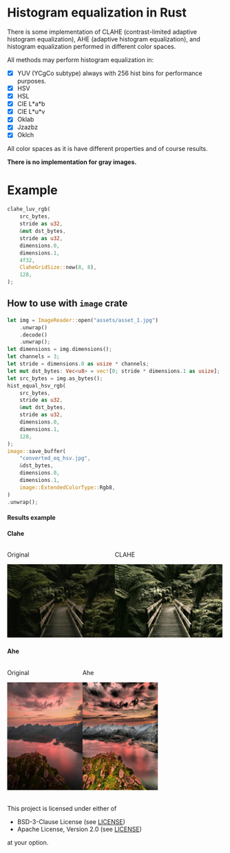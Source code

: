 # Histogram equalization in Rust

There is some implementation of CLAHE (contrast-limited adaptive histogram equalization), AHE (adaptive histogram equalization), 
and histogram equalization performed in different color spaces.

All methods may perform histogram equalization in:
- [x] YUV (YCgCo subtype) always with 256 hist bins for performance purposes.
- [x] HSV
- [x] HSL
- [x] CIE L\*a\*b
- [x] CIE L\*u\*v
- [x] Oklab
- [x] Jzazbz
- [x] Oklch

All color spaces as it is have different properties and of course results.

**There is no implementation for gray images.**

# Example

```rust
clahe_luv_rgb(
    src_bytes,
    stride as u32,
    &mut dst_bytes,
    stride as u32,
    dimensions.0,
    dimensions.1,
    4f32,
    ClaheGridSize::new(8, 8),
    128,
);
```

## How to use with `image` crate

```rust
let img = ImageReader::open("assets/asset_1.jpg")
    .unwrap()
    .decode()
    .unwrap();
let dimensions = img.dimensions();
let channels = 3;
let stride = dimensions.0 as usize * channels;
let mut dst_bytes: Vec<u8> = vec![0; stride * dimensions.1 as usize];
let src_bytes = img.as_bytes();
hist_equal_hsv_rgb(
    src_bytes,
    stride as u32,
    &mut dst_bytes,
    stride as u32,
    dimensions.0,
    dimensions.1,
    128,
);
image::save_buffer(
    "converted_eq_hsv.jpg",
    &dst_bytes,
    dimensions.0,
    dimensions.1,
    image::ExtendedColorType::Rgb8,
)
.unwrap();
```

#### Results example

#### Clahe

<div style="display: flex; align-items: center;">
    <div>
        <p>Original</p>
        <img src="https://github.com/awxkee/histogram_equalization/blob/master/assets/forest.jpg?raw=true" width="250" height="170"/>
    </div>
    <div>
        <p>CLAHE</p>
        <img src="https://github.com/awxkee/histogram_equalization/blob/master/assets/oklab_clahe.jpg?raw=true" width="250" height="170"/>
    </div>
</div>

#### Ahe

<div style="display: flex; align-items: center;">
    <div>
        <p>Original</p>
        <img src="https://github.com/awxkee/histogram_equalization/blob/master/assets/ahe_original.jpg?raw=true" width="175" height="250"/>
    </div>
    <div>
        <p>Ahe</p>
        <img src="https://github.com/awxkee/histogram_equalization/blob/master/assets/ahe_dest.jpg?raw=true" width="175" height="250"/>
    </div>
</div>

<br/>

This project is licensed under either of

- BSD-3-Clause License (see [LICENSE](LICENSE.md))
- Apache License, Version 2.0 (see [LICENSE](LICENSE-APACHE.md))

at your option.